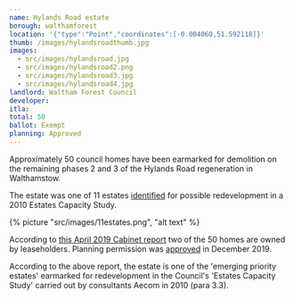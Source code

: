 ```yaml
---
name: Hylands Road estate
borough: walthamforest
location: '{"type":"Point","coordinates":[-0.004060,51.592118]}'
thumb: /images/hylandsroadthumb.jpg
images:
  - src/images/hylandsroad.jpg
  - src/images/hylandsroad2.png
  - src/images/hylandsroad3.jpg
  - src/images/hylandsroad4.jpg
landlord: Waltham Forest Council
developer:
itla:
total: 50
ballot: Exempt
planning: Approved
---
```

Approximately 50 council homes have been earmarked for demolition on the remaining phases 2 and 3 of the Hylands Road regeneration in Walthamstow.

The estate was one of 11 estates [identified](https://democracy.walthamforest.gov.uk/documents/s10654/4.2.%20LSP%20report%20-%20Estates%20Review.pdf) for possible redevelopment in a 2010 Estates Capacity Study.

{% picture "src/images/11estates.png", "alt text" %}

According to [this April 2019 Cabinet report](https://democracy.walthamforest.gov.uk/ieDecisionDetails.aspx?ID=3213) two of the 50 homes are owned by leaseholders. Planning permission was [approved](https://www.guardian-series.co.uk/news/18085677.plans-knock-hylands-road-council-housing-build-120-new-homes-approved/) in December 2019.

According to the above report, the estate is one of the 'emerging priority estates' earmarked for redevelopment in the Council's 'Estates Capacity Study' carried out by consultants Aecom in 2010 (para 3.3). 

